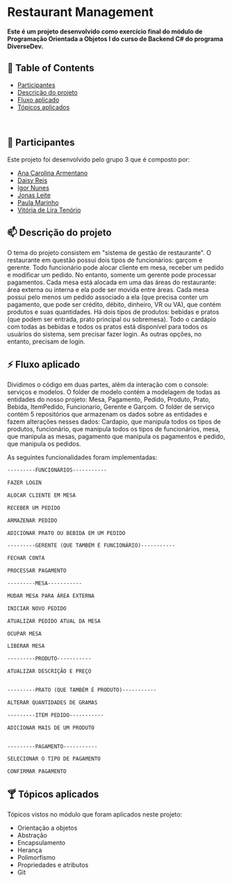 # Restaurant Management

**Este é um projeto desenvolvido como exercício final do módulo de Programação Orientada a Objetos I do curso de Backend C# do programa DiverseDev.**

## 🔭 Table of Contents

- [Participantes](#-participantes)
- [Descrição do projeto](#-descrição-do-projeto)
- [Fluxo aplicado](#-fluxo-aplicado)
- [Tópicos aplicados](#-tópicos-aplicados)
<br>

## 🌱 Participantes

Este projeto foi desenvolvido pelo grupo 3 que é composto por:
 - [Ana Carolina Armentano](https://github.com/armentanoc)
 - [Daisy Reis](https://github.com/DaisyCR)
 - [Igor Nunes](https://github.com/ig-nunes)
 - [Jonas Leite](https://github.com/little-junior)
 - [Paula Marinho](https://github.com/paulaandrezza)
 - [Vitória de Lira Tenório](https://github.com/vitorialira92)

## 📫 Descrição do projeto

O tema do projeto consistem em "sistema de gestão de restaurante". O restaurante em questão possui dois tipos de funcionários: garçom e gerente. Todo funcionário pode alocar cliente em mesa, receber um pedido e modificar um pedido. No entanto, somente um gerente pode processar pagamentos. Cada mesa está alocada em uma das áreas do restaurante: área externa ou interna e ela pode ser movida entre áreas. Cada mesa possui pelo menos um pedido associado a ela (que precisa conter um pagamento, que pode ser crédito, débito, dinheiro, VR ou VA), que contém produtos e suas quantidades. Há dois tipos de produtos: bebidas e pratos (que podem ser entrada, prato principal ou sobremesa). Todo o cardápio com todas as bebidas e todos os pratos está disponível para todos os usuários do sistema, sem precisar fazer login. As outras opções, no entanto, precisam de login.

## ⚡ Fluxo aplicado

Dividimos o código em duas partes, além da interação com o console: serviços e modelos. O folder de modelo contém a modelagem de todas as entidades do nosso projeto: Mesa, Pagamento, Pedido, Produto, Prato, Bebida, ItemPedido, Funcionario, Gerente e Garçom. O folder de serviço contém 5 repositórios que armazenam os dados sobre as entidades e fazem alterações nesses dados: Cardapio, que manipula todos os tipos de produtos, funcionário, que manipula todos os tipos de funcionários, mesa, que manipula as mesas, pagamento que manipula os pagamentos e pedido, que manipula os pedidos.

As seguintes funcionalidades foram implementadas:

 ```markdown
---------FUNCIONÁRIOS-----------

FAZER LOGIN

ALOCAR CLIENTE EM MESA

RECEBER UM PEDIDO

ARMAZENAR PEDIDO

ADICIONAR PRATO OU BEBIDA EM UM PEDIDO

---------GERENTE (QUE TAMBÉM É FUNCIONÁRIO)-----------

FECHAR CONTA

PROCESSAR PAGAMENTO

---------MESA-----------

MUDAR MESA PARA ÁREA EXTERNA

INICIAR NOVO PEDIDO

ATUALIZAR PEDIDO ATUAL DA MESA

OCUPAR MESA

LIBERAR MESA

---------PRODUTO-----------

ATUALIZAR DESCRIÇÃO E PREÇO


---------PRATO (QUE TAMBÉM É PRODUTO)-----------

ALTERAR QUANTIDADES DE GRAMAS

---------ITEM PEDIDO-----------

ADICIONAR MAIS DE UM PRODUTO


---------PAGAMENTO-----------

SELECIONAR O TIPO DE PAGAMENTO

CONFIRMAR PAGAMENTO

```

## 🍸 Tópicos aplicados

Tópicos vistos no módulo que foram aplicados neste projeto:
- Orientação a objetos
- Abstração
- Encapsulamento
- Herança
- Polimorfismo
- Propriedades e atributos
- Git
